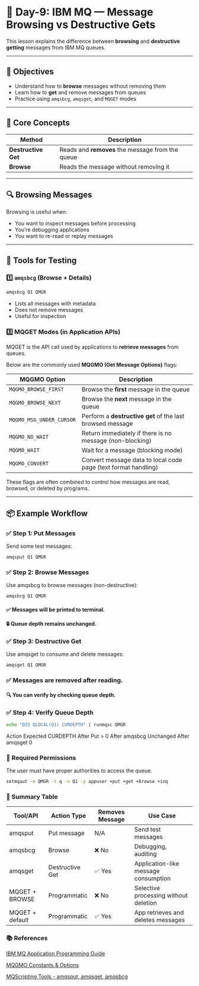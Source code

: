 # 📘 Day-9: IBM MQ — Message Browsing vs Destructive Gets

This lesson explains the difference between **browsing** and **destructive getting** messages from IBM MQ queues.

---

## 🔹 Objectives

- Understand how to **browse** messages without removing them
- Learn how to **get** and remove messages from queues
- Practice using `amqsbcg`, `amqsget`, and `MQGET` modes

---

## 🧠 Core Concepts

| Method           | Description                                 |
|------------------|---------------------------------------------|
| **Destructive Get** | Reads and **removes** the message from the queue |
| **Browse**          | Reads the message without removing it     |

---

## 🔍 Browsing Messages

Browsing is useful when:
- You want to inspect messages before processing
- You’re debugging applications
- You want to re-read or replay messages

---

## 🧪 Tools for Testing

### 1️⃣ `amqsbcg` (Browse + Details)

```bash
amqsbcg Q1 QMGR
```
- Lists all messages with metadata
- Does not remove messages
- Useful for inspection

### 3️⃣ MQGET Modes (in Application APIs)

MQGET is the API call used by applications to **retrieve messages** from queues.

Below are the commonly used **MQGMO (Get Message Options)** flags:

| MQGMO Option               | Description                                                             |
|---------------------------|-------------------------------------------------------------------------|
| `MQGMO_BROWSE_FIRST`      | Browse the **first** message in the queue                               |
| `MQGMO_BROWSE_NEXT`       | Browse the **next** message in the queue                                |
| `MQGMO_MSG_UNDER_CURSOR`  | Perform a **destructive get** of the last browsed message               |
| `MQGMO_NO_WAIT`           | Return immediately if there is no message (non-blocking)                |
| `MQGMO_WAIT`              | Wait for a message (blocking mode)                                     |
| `MQGMO_CONVERT`           | Convert message data to local code page (text format handling)          |

These flags are often combined to control how messages are read, browsed, or deleted by programs.

---

## 📦 Example Workflow

### ✅ Step 1: Put Messages

Send some test messages:

```bash
amqsput Q1 QMGR
```
### ✅ Step 2: Browse Messages
Use amqsbcg to browse messages (non-destructive):

```bash
amqsbcg Q1 QMGR
```
#### ✅ Messages will be printed to terminal.

#### 🔒 Queue depth remains unchanged.

### ✅ Step 3: Destructive Get
Use amqsget to consume and delete messages:

```bash
amqsget Q1 QMGR
```
### ✅ Messages are removed after reading.

#### 🔍 You can verify by checking queue depth.

### ✅ Step 4: Verify Queue Depth
```bash
echo "DIS QLOCAL(Q1) CURDEPTH" | runmqsc QMGR
```
Action	Expected CURDEPTH
After Put	> 0
After amqsbcg	Unchanged
After amqsget	0

### 🔐 Required Permissions
The user must have proper authorities to access the queue.
```bash
setmqaut -m QMGR -t q -n Q1 -p appuser +put +get +browse +inq
```
### 🧠 Summary Table
|Tool/API	|Action Type	|Removes Message	|Use Case|
|---------|-------------|-----------------|--------|
|amqsput	|Put message	|N/A	|Send test messages|
|amqsbcg	|Browse	|❌ No	|Debugging, auditing|
|amqsget	|Destructive Get	|✅ Yes	|Application-like message consumption|
|MQGET + BROWSE	|Programmatic	|❌ No	|Selective processing without deletion|
|MQGET + default	|Programmatic	|✅ Yes	|App retrieves and deletes messages|

### 📚 References
[IBM MQ Application Programming Guide](https://www.ibm.com/docs/en/ibm-mq/9.3?topic=applications-programming)

[MQGMO Constants & Options](https://www.ibm.com/docs/en/ibm-mq/9.3?topic=reference-mqgmo-get-message-options)

[MQScripting Tools - amqsput, amqsget, amqsbcg](https://www.ibm.com/docs/en/ibm-mq/9.3?topic=samples-sample-programs)

